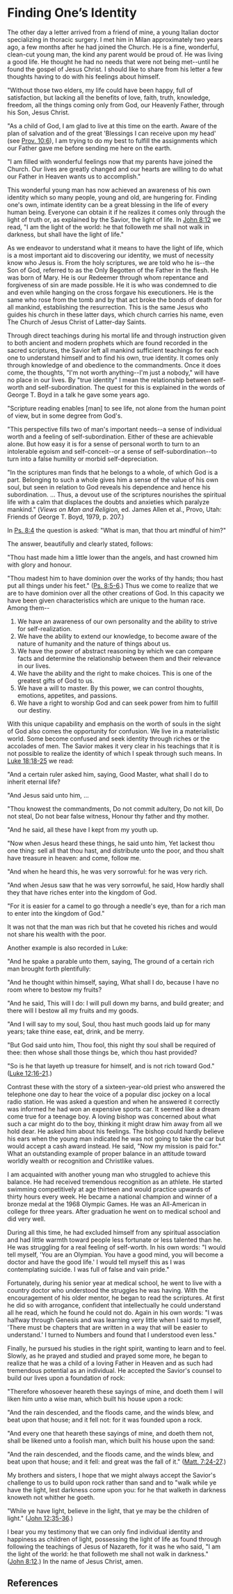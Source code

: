 # Finding One’s Identity

The other day a letter arrived from a friend of mine, a young Italian doctor
specializing in thoracic surgery. I met him in Milan approximately two years
ago, a few months after he had joined the Church. He is a fine, wonderful,
clean-cut young man, the kind any parent would be proud of. He was living a
good life. He thought he had no needs that were not being met--until he found
the gospel of Jesus Christ. I should like to share from his letter a few
thoughts having to do with his feelings about himself.

"Without those two elders, my life could have been happy, full of
satisfaction, but lacking all the benefits of love, faith, truth, knowledge,
freedom, all the things coming only from God, our Heavenly Father, through his
Son, Jesus Christ.

"As a child of God, I am glad to live at this time on the earth. Aware of the
plan of salvation and of the great 'Blessings I can receive upon my head' (see
[Prov. 10:6](/scriptures/ot/prov/10.6?lang=eng#5)), I am trying to do my best
to fulfill the assignments which our Father gave me before sending me here on
the earth.

"I am filled with wonderful feelings now that my parents have joined the
Church. Our lives are greatly changed and our hearts are willing to do what
our Father in Heaven wants us to accomplish."

This wonderful young man has now achieved an awareness of his own identity
which so many people, young and old, are hungering for. Finding one's own,
intimate identity can be a great blessing in the life of every human being.
Everyone can obtain it if he realizes it comes only through the light of truth
or, as explained by the Savior, the light of life. In [John
8:12](/scriptures/nt/john/8.12?lang=eng#11) we read, "I am the light of the
world: he that followeth me shall not walk in darkness, but shall have the
light of life."

As we endeavor to understand what it means to have the light of life, which is
a most important aid to discovering our identity, we must of necessity know
who Jesus is. From the holy scriptures, we are told who he is--the Son of God,
referred to as the Only Begotten of the Father in the flesh. He was born of
Mary. He is our Redeemer through whom repentance and forgiveness of sin are
made possible. He it is who was condemned to die and even while hanging on the
cross forgave his executioners. He is the same who rose from the tomb and by
that act broke the bonds of death for all mankind, establishing the
resurrection. This is the same Jesus who guides his church in these latter
days, which church carries his name, even The Church of Jesus Christ of
Latter-day Saints.

Through direct teachings during his mortal life and through instruction given
to both ancient and modern prophets which are found recorded in the sacred
scriptures, the Savior left all mankind sufficient teachings for each one to
understand himself and to find his own, true identity. It comes only through
knowledge of and obedience to the commandments. Once it does come, the
thoughts, "I'm not worth anything--I'm just a nobody," will have no place in
our lives. By "true identity" I mean the relationship between self-worth and
self-subordination. The quest for this is explained in the words of George T.
Boyd in a talk he gave some years ago.

"Scripture reading enables [man] to see life, not alone from the human point
of view, but in some degree from God's.

"This perspective fills two of man's important needs--a sense of individual
worth and a feeling of self-subordination. Either of these are achievable
alone. But how easy it is for a sense of personal worth to turn to an
intolerable egoism and self-conceit--or a sense of self-subordination--to turn
into a false humility or morbid self-depreciation.

"In the scriptures man finds that he belongs to a whole, of which God is a
part. Belonging to such a whole gives him a sense of the value of his own
soul, but seen in relation to God reveals his dependence and hence his
subordination. ... Thus, a devout use of the scriptures nourishes the spiritual
life with a calm that displaces the doubts and anxieties which paralyze
mankind." (_Views on Man and Religion,_ ed. James Allen et al., Provo, Utah:
Friends of George T. Boyd, 1979, p. 207.)

In [Ps. 8:4](/scriptures/ot/ps/8.4?lang=eng#3) the question is asked: "What is
man, that thou art mindful of him?"

The answer, beautifully and clearly stated, follows:

"Thou hast made him a little lower than the angels, and hast crowned him with
glory and honour.

"Thou madest him to have dominion over the works of thy hands; thou hast put
all things under his feet." ([Ps. 8:5-6](/scriptures/ot/ps/8.5-6?lang=eng#4).)
Thus we come to realize that we are to have dominion over all the other
creations of God. In this capacity we have been given characteristics which
are unique to the human race. Among them--

  1. We have an awareness of our own personality and the ability to strive for self-realization. 
  2. We have the ability to extend our knowledge, to become aware of the nature of humanity and the nature of things about us. 
  3. We have the power of abstract reasoning by which we can compare facts and determine the relationship between them and their relevance in our lives. 
  4. We have the ability and the right to make choices. This is one of the greatest gifts of God to us. 
  5. We have a will to master. By this power, we can control thoughts, emotions, appetites, and passions. 
  6. We have a right to worship God and can seek power from him to fulfill our destiny. 

With this unique capability and emphasis on the worth of souls in the sight of
God also comes the opportunity for confusion. We live in a materialistic
world. Some become confused and seek identity through riches or the accolades
of men. The Savior makes it very clear in his teachings that it is not
possible to realize the identity of which I speak through such means. In [Luke
18:18-25](/scriptures/nt/luke/18.18-25?lang=eng#17) we read:

"And a certain ruler asked him, saying, Good Master, what shall I do to
inherit eternal life?

"And Jesus said unto him, ...

"Thou knowest the commandments, Do not commit adultery, Do not kill, Do not
steal, Do not bear false witness, Honour thy father and thy mother.

"And he said, all these have I kept from my youth up.

"Now when Jesus heard these things, he said unto him, Yet lackest thou one
thing: sell all that thou hast, and distribute unto the poor, and thou shalt
have treasure in heaven: and come, follow me.

"And when he heard this, he was very sorrowful: for he was very rich.

"And when Jesus saw that he was very sorrowful, he said, How hardly shall they
that have riches enter into the kingdom of God.

"For it is easier for a camel to go through a needle's eye, than for a rich
man to enter into the kingdom of God."

It was not that the man was rich but that he coveted his riches and would not
share his wealth with the poor.

Another example is also recorded in Luke:

"And he spake a parable unto them, saying, The ground of a certain rich man
brought forth plentifully:

"And he thought within himself, saying, What shall I do, because I have no
room where to bestow my fruits?

"And he said, This will I do: I will pull down my barns, and build greater;
and there will I bestow all my fruits and my goods.

"And I will say to my soul, Soul, thou hast much goods laid up for many years;
take thine ease, eat, drink, and be merry.

"But God said unto him, Thou fool, this night thy soul shall be required of
thee: then whose shall those things be, which thou hast provided?

"So is he that layeth up treasure for himself, and is not rich toward God."
([Luke 12:16-21](/scriptures/nt/luke/12.16-21?lang=eng#15).)

Contrast these with the story of a sixteen-year-old priest who answered the
telephone one day to hear the voice of a popular disc jockey on a local radio
station. He was asked a question and when he answered it correctly was
informed he had won an expensive sports car. It seemed like a dream come true
for a teenage boy. A loving bishop was concerned about what such a car might
do to the boy, thinking it might draw him away from all we hold dear. He asked
him about his feelings. The bishop could hardly believe his ears when the
young man indicated he was not going to take the car but would accept a cash
award instead. He said, "Now my mission is paid for." What an outstanding
example of proper balance in an attitude toward worldly wealth or recognition
and Christlike values.

I am acquainted with another young man who struggled to achieve this balance.
He had received tremendous recognition as an athlete. He started swimming
competitively at age thirteen and would practice upwards of thirty hours every
week. He became a national champion and winner of a bronze medal at the 1968
Olympic Games. He was an All-American in college for three years. After
graduation he went on to medical school and did very well.

During all this time, he had excluded himself from any spiritual association
and had little warmth toward people less fortunate or less talented than he.
He was struggling for a real feeling of self-worth. In his own words: "I would
tell myself, 'You are an Olympian. You have a good mind, you will become a
doctor and have the good life.' I would tell myself this as I was
contemplating suicide. I was full of false and vain pride."

Fortunately, during his senior year at medical school, he went to live with a
country doctor who understood the struggles he was having. With the
encouragement of his older mentor, he began to read the scriptures. At first
he did so with arrogance, confident that intellectually he could understand
all he read, which he found he could not do. Again in his own words: "I was
halfway through Genesis and was learning very little when I said to myself,
'There must be chapters that are written in a way that will be easier to
understand.' I turned to Numbers and found that I understood even less."

Finally, he pursued his studies in the right spirit, wanting to learn and to
feel. Slowly, as he prayed and studied and prayed some more, he began to
realize that he was a child of a loving Father in Heaven and as such had
tremendous potential as an individual. He accepted the Savior's counsel to
build our lives upon a foundation of rock:

"Therefore whosoever heareth these sayings of mine, and doeth them I will
liken him unto a wise man, which built his house upon a rock:

"And the rain descended, and the floods came, and the winds blew, and beat
upon that house; and it fell not: for it was founded upon a rock.

"And every one that heareth these sayings of mine, and doeth them not, shall
be likened unto a foolish man, which built his house upon the sand:

"And the rain descended, and the floods came, and the winds blew, and beat
upon that house; and it fell: and great was the fall of it." ([Matt.
7:24-27](/scriptures/nt/matt/7.24-27?lang=eng#23).)

My brothers and sisters, I hope that we might always accept the Savior's
challenge to us to build upon rock rather than sand and to "walk while ye have
the light, lest darkness come upon you: for he that walketh in darkness
knoweth not whither he goeth.

"While ye have light, believe in the light, that ye may be the children of
light." ([John 12:35-36](/scriptures/nt/john/12.35-36?lang=eng#34).)

I bear you my testimony that we can only find individual identity and
happiness as children of light, possessing the light of life as found through
following the teachings of Jesus of Nazareth, for it was he who said, "I am
the light of the world: he that followeth me shall not walk in darkness."
([John 8:12](/scriptures/nt/john/8.12?lang=eng#11).) In the name of Jesus
Christ, amen.

## References

